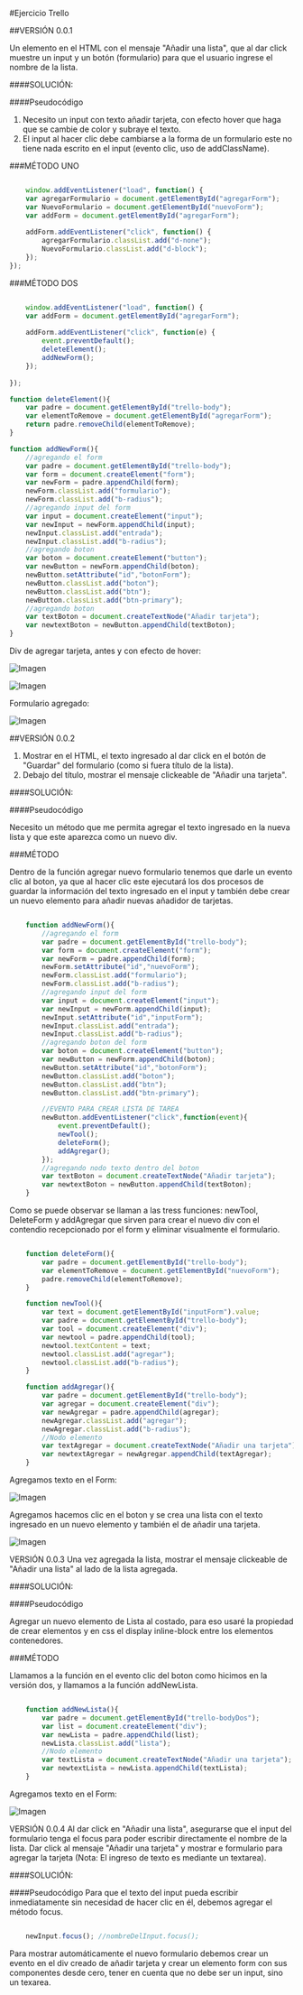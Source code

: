 #Ejercicio Trello

##VERSIÓN 0.0.1

Un elemento en el HTML con el mensaje "Añadir una lista", que al dar click muestre un input y un botón (formulario) para que el usuario ingrese el nombre de la lista.

####SOLUCIÓN:

####Pseudocódigo

1. Necesito un input con texto añadir tarjeta, con efecto hover que haga que se cambie de color y subraye el texto. 
2. El input al hacer clic debe cambiarse a la forma de un formulario este no tiene nada escrito en el input (evento clic, uso de addClassName).

###MÉTODO UNO

```javascript

  	window.addEventListener("load", function() {
    var agregarFormulario = document.getElementById("agregarForm");
    var NuevoFormulario = document.getElementById("nuevoForm");
    var addForm = document.getElementById("agregarForm");
    
    addForm.addEventListener("click", function() {
        agregarFormulario.classList.add("d-none");
        NuevoFormulario.classList.add("d-block");
	});
});
```

###MÉTODO DOS

```javascript

  	window.addEventListener("load", function() {
    var addForm = document.getElementById("agregarForm");
    
	addForm.addEventListener("click", function(e) {
		event.preventDefault();
		deleteElement();
		addNewForm();
	});
    
});

function deleteElement(){
	var padre = document.getElementById("trello-body");
	var elementToRemove = document.getElementById("agregarForm");
	return padre.removeChild(elementToRemove);
}

function addNewForm(){
	//agregando el form
	var padre = document.getElementById("trello-body");
	var form = document.createElement("form");
	var newForm = padre.appendChild(form);
	newForm.classList.add("formulario");
	newForm.classList.add("b-radius");
	//agregando input del form
	var input = document.createElement("input");
	var newInput = newForm.appendChild(input);
	newInput.classList.add("entrada");
	newInput.classList.add("b-radius");
	//agregando boton 
	var boton = document.createElement("button");
	var newButton = newForm.appendChild(boton);
	newButton.setAttribute("id","botonForm");
	newButton.classList.add("boton");
	newButton.classList.add("btn");
	newButton.classList.add("btn-primary");
	//agregando boton 
	var textBoton = document.createTextNode("Añadir tarjeta");
	var newtextBoton = newButton.appendChild(textBoton);
}
```

Div de agregar tarjeta, antes y con efecto de hover:

![Imagen](http://2.1m.yt/rFGINGk.png "Imagen")

![Imagen](http://2.1m.yt/xOFtmxW.png "Imagen")

Formulario agregado:

![Imagen](http://3.1m.yt/RVrZW6H.png "Imagen")


##VERSIÓN 0.0.2

1. Mostrar en el HTML, el texto ingresado al dar click en el botón de "Guardar" del formulario (como si fuera título de la lista).
2. Debajo del título, mostrar el mensaje clickeable de "Añadir una tarjeta".

####SOLUCIÓN:

####Pseudocódigo

Necesito un método que me permita agregar el texto ingresado en la nueva lista y que este aparezca como un nuevo div.

###MÉTODO 

Dentro de la función agregar nuevo formulario tenemos que darle un evento clic al boton, ya que al hacer clic este ejecutará los dos procesos de guardar la información del texto ingresado en el input y también debe crear un nuevo elemento para añadir nuevas añadidor de tarjetas.

```javascript

  	function addNewForm(){
		//agregando el form
		var padre = document.getElementById("trello-body");
		var form = document.createElement("form");
		var newForm = padre.appendChild(form);
		newForm.setAttribute("id","nuevoForm");
		newForm.classList.add("formulario");
		newForm.classList.add("b-radius");
		//agregando input del form
		var input = document.createElement("input");
		var newInput = newForm.appendChild(input);
		newInput.setAttribute("id","inputForm");
		newInput.classList.add("entrada");
		newInput.classList.add("b-radius");
		//agregando boton del form
		var boton = document.createElement("button");
		var newButton = newForm.appendChild(boton);
		newButton.setAttribute("id","botonForm");
		newButton.classList.add("boton");
		newButton.classList.add("btn");
		newButton.classList.add("btn-primary");

		//EVENTO PARA CREAR LISTA DE TAREA
		newButton.addEventListener("click",function(event){
			event.preventDefault();
			newTool();
			deleteForm();
			addAgregar();
		});
		//agregando nodo texto dentro del boton 
		var textBoton = document.createTextNode("Añadir tarjeta");
		var newtextBoton = newButton.appendChild(textBoton);
	}
```

Como se puede observar se llaman a las tress funciones: newTool, DeleteForm  y addAgregar que sirven para crear el nuevo div con el contendio recepcionado por el form y eliminar visualmente el formulario.

```javascript

  	function deleteForm(){
		var padre = document.getElementById("trello-body");
		var elementToRemove = document.getElementById("nuevoForm");
		padre.removeChild(elementToRemove);
	}

	function newTool(){
		var text = document.getElementById("inputForm").value;
		var padre = document.getElementById("trello-body");
		var tool = document.createElement("div");
		var newtool = padre.appendChild(tool);
		newtool.textContent = text;
		newtool.classList.add("agregar");
		newtool.classList.add("b-radius");
	}

	function addAgregar(){
		var padre = document.getElementById("trello-body");
		var agregar = document.createElement("div");
		var newAgregar = padre.appendChild(agregar);
		newAgregar.classList.add("agregar");
		newAgregar.classList.add("b-radius");
		//Nodo elemento
		var textAgregar = document.createTextNode("Añadir una tarjeta");
		var newtextAgregar = newAgregar.appendChild(textAgregar);
	}
```

Agregamos texto en el Form:

![Imagen](http://4.1m.yt/5e4bVrR.png "Imagen")

Agregamos hacemos clic en el boton y se crea una lista con el texto ingresado en un nuevo elemento y también el de añadir una tarjeta.

![Imagen](http://2.1m.yt/w7ad_fr.png "Imagen")


VERSIÓN 0.0.3
Una vez agregada la lista, mostrar el mensaje clickeable de "Añadir una lista" al lado de la lista agregada.

####SOLUCIÓN:

####Pseudocódigo

Agregar un nuevo elemento de Lista al costado, para eso usaré la propiedad de crear elementos y en css el display inline-block entre los elementos contenedores.

###MÉTODO

Llamamos a la función en el evento clic del boton como hicimos en la versión dos, y llamamos a la función addNewLista.

```javascript

  	function addNewLista(){
		var padre = document.getElementById("trello-bodyDos");
		var list = document.createElement("div");
		var newLista = padre.appendChild(list);
		newLista.classList.add("lista");
		//Nodo elemento
		var textLista = document.createTextNode("Añadir una tarjeta");
		var newtextLista = newLista.appendChild(textLista);
	}
```

Agregamos texto en el Form:

![Imagen](http://2.1m.yt/B97Ojo.png "Imagen")

VERSIÓN 0.0.4
Al dar click en "Añadir una lista", asegurarse que el input del formulario tenga el focus para poder escribir directamente el nombre de la lista.
Dar click al mensaje "Añadir una tarjeta" y mostrar e formulario para agregar la tarjeta (Nota: El ingreso de texto es mediante un textarea).

####SOLUCIÓN:

####Pseudocódigo
Para que el texto del input pueda escribir inmediatamente sin necesidad de hacer clic en él, debemos agregar el método focus.

```javascript

  	newInput.focus(); //nombreDelInput.focus();
```
Para mostrar automáticamente el nuevo formulario debemos crear un evento en el div creado de añadir tarjeta y crear un elemento form con sus componentes desde cero, tener en cuenta que no debe ser un input, sino un texarea.

 




